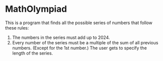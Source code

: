 # MathOlympiad
This is a program that finds all the possible series of numbers that follow these rules:
1. The numbers in the series must add up to 2024.
2. Every number of the series must be a multiple of the sum of all previous numbers. (Except for the 1st number.)
The user gets to specify the length of the series.
